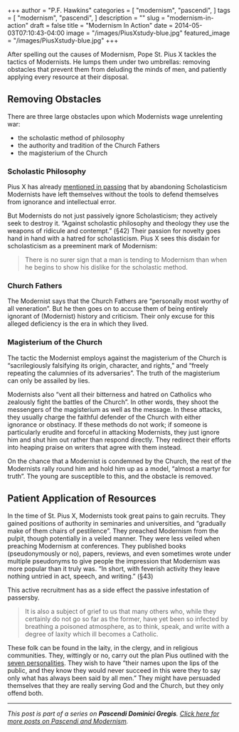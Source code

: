 +++
author = "P.F. Hawkins"
categories = [
  "modernism",
  "pascendi",
]
tags = [
  "modernism",
  "pascendi",
]
description = ""
slug = "modernism-in-action"
draft = false
title = "Modernism In Action"
date = 2014-05-03T07:10:43-04:00
image = "/images/PiusXstudy-blue.jpg"
featured_image = "/images/PiusXstudy-blue.jpg"
+++

After spelling out the causes of Modernism, Pope St. Pius X tackles the tactics of Modernists. He lumps them under two umbrellas: removing obstacles that prevent them from deluding the minds of men, and patiently applying every resource at their disposal.

## Removing Obstacles

There are three large obstacles upon which Modernists wage unrelenting war:

- the scholastic method of philosophy
- the authority and tradition of the Church Fathers
- the magisterium of the Church

### Scholastic Philosophy

Pius X has already [mentioned in passing](https://theoldevangelization.com/causes-of-modernism/) that by abandoning Scholasticism Modernists have left themselves without the tools to defend themselves from ignorance and intellectual error.

But Modernists do not just passively ignore Scholasticism; they actively seek to destroy it. “Against scholastic philosophy and theology they use the weapons of ridicule and contempt.” (§42) Their passion for novelty goes hand in hand with a hatred for scholasticism. Pius X sees this disdain for scholasticism as a preeminent mark of Modernism:

> There is no surer sign that a man is tending to Modernism than when he begins to show his dislike for the scholastic method.

### Church Fathers

The Modernist says that the Church Fathers are “personally most worthy of all veneration”. But he then goes on to accuse them of being entirely ignorant of (Modernist) history and criticism. Their only excuse for this alleged deficiency is the era in which they lived.

### Magisterium of the Church

The tactic the Modernist employs against the magisterium of the Church is “sacrilegiously falsifying its origin, character, and rights,” and “freely repeating the calumnies of its adversaries”. The truth of the magisterium can only be assailed by lies.

Modernists also “vent all their bitterness and hatred on Catholics who zealously fight the battles of the Church”. In other words, they shoot the messengers of the magisterium as well as the message. In these attacks, they usually charge the faithful defender of the Church with either ignorance or obstinacy. If these methods do not work; if someone is particularly erudite and forceful in attacking Modernists, they just ignore him and shut him out rather than respond directly. They redirect their efforts into heaping praise on writers that agree with them instead.

On the chance that a Modernist is condemned by the Church, the rest of the Modernists rally round him and hold him up as a model, “almost a martyr for truth”. The young are susceptible to this, and the obstacle is removed.

## Patient Application of Resources

In the time of St. Pius X, Modernists took great pains to gain recruits. They gained positions of authority in seminaries and universities, and “gradually make of them chairs of pestilence”. They preached Modernism from the pulpit, though potentially in a veiled manner. They were less veiled when preaching Modernism at conferences. They published books (pseudonymously or no), papers, reviews, and even sometimes wrote under multiple pseudonyms to give people the impression that Modernism was more popular than it truly was. “In short, with feverish activity they leave nothing untried in act, speech, and writing.” (§43)

This active recruitment has as a side effect the passive infestation of passersby. 

>It is also a subject of grief to us that many others who, while they certainly do not go so far as the former, have yet been so infected by breathing a poisoned atmosphere, as to think, speak, and write with a degree of laxity which ill becomes a Catholic.

These folk can be found in the laity, in the clergy, and in religious communities. They, wittingly or no, carry out the plan Pius outlined with the [seven personalities](https://theoldevangelization.com/the-seven-personalities-of-modernists/). They wish to have “their names upon the lips of the public, and they know they would never succeed in this were they to say only what has always been said by all men.” They might have persuaded themselves that they are really serving God and the Church, but they only offend both.



*** 

*This post is part of a series on **Pascendi Dominici Gregis**. [Click here for more posts on Pascendi and Modernism](https://theoldevangelization.com/pascendi-series/).*
